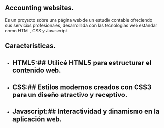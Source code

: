 ## Accounting websites.

Es un proyecto sobre una página web de un estudio contable ofreciendo sus servicios profesionales, desarrollada con las tecnologías web estándar como HTML, CSS y Javascript.

## Caracteristicas.
- ## HTML5:##  Utilicé HTML5 para estructurar el contenido web.
- ## CSS:##  Estilos modernos creados con CSS3 para un diseño atractivo y receptivo.
- ## Javascript:## Interactividad y dinamismo en la aplicación web.
